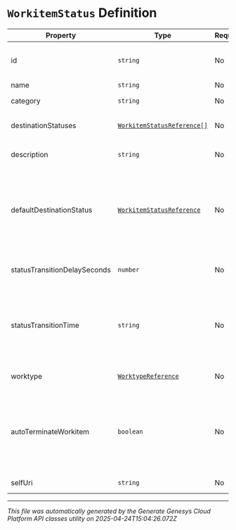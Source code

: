 # `WorkitemStatus` Definition

| Property | Type | Required | Description |
|----------|------|----------|-------------|
| id | `string` | No | The globally unique identifier for the object. |
| name | `string` | No |  |
| category | `string` | No | The Category of the Status. |
| destinationStatuses | [`WorkitemStatusReference[]`](workitemstatusreference-definition.md) | No | The Statuses the Status can transition to. |
| description | `string` | No | The description of the Status. |
| defaultDestinationStatus | [`WorkitemStatusReference`](workitemstatusreference-definition.md) | No | Default destination status to which this Status will transition to if auto status transition enabled. |
| statusTransitionDelaySeconds | `number` | No | Delay in seconds for auto status transition |
| statusTransitionTime | `string` | No | Time is represented as an ISO-8601 string without a timezone. For example: HH:mm:ss.SSS |
| worktype | [`WorktypeReference`](worktypereference-definition.md) | No | The Worktype containing the Status. |
| autoTerminateWorkitem | `boolean` | No | Terminate workitem on selection of status. Applicable only for statuses in the Closed category. |
| selfUri | `string` | No | The URI for this object |

---

*This file was automatically generated by the Generate Genesys Cloud Platform API classes utility on 2025-04-24T15:04:26.072Z*